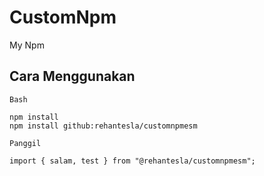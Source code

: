 # CustomNpm

My Npm

## Cara Menggunakan

`Bash`
```
npm install
npm install github:rehantesla/customnpmesm
```
`Panggil`
```
import { salam, test } from "@rehantesla/customnpmesm";
```
